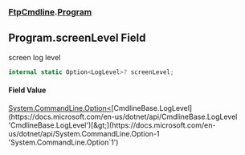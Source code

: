 ### [FtpCmdline](FtpCmdline.md 'FtpCmdline').[Program](Program.md 'FtpCmdline.Program')

## Program.screenLevel Field

screen log level

```csharp
internal static Option<LogLevel>? screenLevel;
```

#### Field Value
[System.CommandLine.Option&lt;](https://docs.microsoft.com/en-us/dotnet/api/System.CommandLine.Option-1 'System.CommandLine.Option`1')[CmdlineBase.LogLevel](https://docs.microsoft.com/en-us/dotnet/api/CmdlineBase.LogLevel 'CmdlineBase.LogLevel')[&gt;](https://docs.microsoft.com/en-us/dotnet/api/System.CommandLine.Option-1 'System.CommandLine.Option`1')